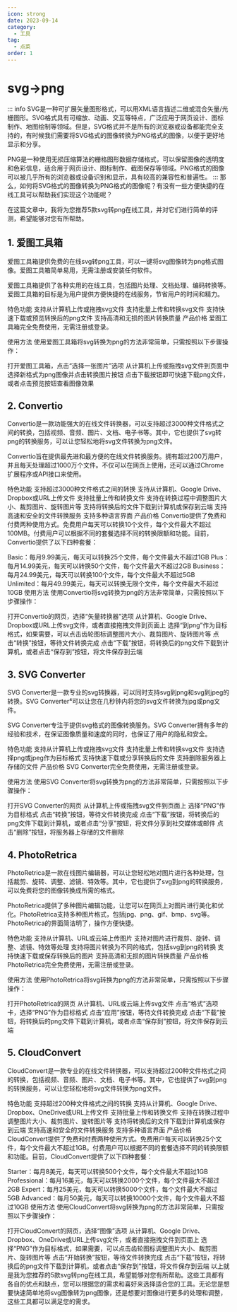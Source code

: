 ```yaml
---
icon: strong
date: 2023-09-14
category:
  - 工具
tag:
  - 点菜
order: 1
---
```

# svg->png
::: info
SVG是一种可扩展矢量图形格式，可以用XML语言描述二维或混合矢量/光栅图形。SVG格式具有可缩放、动画、交互等特点，广泛应用于网页设计、图标制作、地图绘制等领域。但是，SVG格式并不是所有的浏览器或设备都能完全支持的，有时候我们需要将SVG格式的图像转换为PNG格式的图像，以便于更好地显示和分享。

PNG是一种使用无损压缩算法的栅格图形数据存储格式，可以保留图像的透明度和色彩信息，适合用于网页设计、图标制作、截图保存等领域。PNG格式的图像可以被几乎所有的浏览器或设备识别和显示，具有较高的兼容性和普遍性。
:::
那么，如何将SVG格式的图像转换为PNG格式的图像呢？有没有一些方便快捷的在线工具可以帮助我们实现这个功能呢？

在这篇文章中，我将为您推荐5款svg转png在线工具，并对它们进行简单的评测，希望能够对您有所帮助。

## 1. 爱图工具箱
爱图工具箱提供免费的在线svg转png工具，可以一键将svg图像转为png格式图像。爱图工具箱简单易用，无需注册或安装任何软件。

爱图工具箱提供了各种实用的在线工具，包括图片处理、文档处理、编码转换等。爱图工具箱的目标是为用户提供方便快捷的在线服务，节省用户的时间和精力。

特色功能
支持从计算机上传或拖拽svg文件
支持批量上传和转换svg文件
支持快速下载或预览转换后的png文件
支持高清和无损的图片转换质量
产品价格
爱图工具箱完全免费使用，无需注册或登录。

使用方法
使用爱图工具箱将svg转换为png的方法非常简单，只需按照以下步骤操作：

打开爱图工具箱，点击“选择一张图片”选项
从计算机上传或拖拽svg文件到页面中
选择新格式为png图像并点击转换图片按钮
点击下载按钮即可快速下载png文件，或者点击预览按钮查看图像效果
## 2. Convertio
Convertio是一款功能强大的在线文件转换器，可以支持超过3000种文件格式之间的转换，包括视频、音频、图片、文档、电子书等。其中，它也提供了svg转png的转换服务，可以让您轻松地将svg文件转换为png文件。

Convertio旨在提供最先进和最方便的在线文件转换服务。拥有超过200万用户，并且每天处理超过1000万个文件。不仅可以在网页上使用，还可以通过Chrome扩展程序或API接口来使用。

特色功能
支持超过3000种文件格式之间的转换
支持从计算机、Google Drive、Dropbox或URL上传文件
支持批量上传和转换文件
支持在转换过程中调整图片大小、裁剪图片、旋转图片等
支持将转换后的文件下载到计算机或保存到云端
支持高速和安全的文件转换服务
支持多种语言界面
产品价格
Convertio提供了免费和付费两种使用方式。免费用户每天可以转换10个文件，每个文件最大不超过100MB。付费用户可以根据不同的套餐选择不同的转换限额和功能。目前，Convertio提供了以下四种套餐：

Basic：每月9.99美元，每天可以转换25个文件，每个文件最大不超过1GB
Plus：每月14.99美元，每天可以转换50个文件，每个文件最大不超过2GB
Business：每月24.99美元，每天可以转换100个文件，每个文件最大不超过5GB
Unlimited：每月49.99美元，每天可以转换无限个文件，每个文件最大不超过10GB
使用方法
使用Convertio将svg转换为png的方法非常简单，只需按照以下步骤操作：

打开Convertio的网页，选择“矢量转换器”选项
从计算机、Google Drive、Dropbox或URL上传svg文件，或者直接拖拽文件到页面上
选择“到png”作为目标格式，如果需要，可以点击齿轮图标调整图片大小、裁剪图片、旋转图片等
点击“转换”按钮，等待文件转换完成
点击“下载”按钮，将转换后的png文件下载到计算机，或者点击“保存到”按钮，将文件保存到云端
## 3. SVG Converter
SVG Converter是一款专业的svg转换器，可以同时支持svg到png和svg到jpeg的转换。SVG Converter⁴可以让您在几秒钟内将您的svg文件转换为jpg或png文件。

SVG Converter专注于提供svg格式的图像转换服务。SVG Converter拥有多年的经验和技术，在保证图像质量和速度的同时，也保证了用户的隐私和安全。

特色功能
支持从计算机上传或拖拽svg文件
支持批量上传和转换svg文件
支持选择png或jpeg作为目标格式
支持快速下载或分享转换后的文件
支持删除服务器上存储的文件
产品价格
SVG Converter完全免费使用，无需注册或登录。

使用方法
使用SVG Converter将svg转换为png的方法非常简单，只需按照以下步骤操作：

打开SVG Converter的网页
从计算机上传或拖拽svg文件到页面上
选择“PNG”作为目标格式
点击“转换”按钮，等待文件转换完成
点击“下载”按钮，将转换后的png文件下载到计算机，或者点击“分享”按钮，将文件分享到社交媒体或邮件
点击“删除”按钮，将服务器上存储的文件删除
## 4. PhotoRetrica
PhotoRetrica是一款在线图片编辑器，可以让您轻松地对图片进行各种处理，包括裁剪、旋转、调整、滤镜、特效等。其中，它也提供了svg到png的转换服务，可以免费将您的图像转换成所需的格式。

PhotoRetrica提供了多种图片编辑功能，让您可以在网页上对图片进行美化和优化。PhotoRetrica支持多种图片格式，包括jpg、png、gif、bmp、svg等。PhotoRetrica的界面简洁明了，操作方便快捷。

特色功能
支持从计算机、URL或云端上传图片
支持对图片进行裁剪、旋转、调整、滤镜、特效等处理
支持将图片转换为不同的格式，包括svg到png的转换
支持快速下载或保存转换后的图片
支持高清和无损的图片转换质量
产品价格
PhotoRetrica完全免费使用，无需注册或登录。

使用方法
使用PhotoRetrica将svg转换为png的方法非常简单，只需按照以下步骤操作：

打开PhotoRetrica的网页
从计算机、URL或云端上传svg文件
点击“格式”选项卡，选择“PNG”作为目标格式
点击“应用”按钮，等待文件转换完成
点击“下载”按钮，将转换后的png文件下载到计算机，或者点击“保存到”按钮，将文件保存到云端
## 5. CloudConvert
CloudConvert是一款专业的在线文件转换器，可以支持超过200种文件格式之间的转换，包括视频、音频、图片、文档、电子书等。其中，它也提供了svg到png的转换服务，可以让您轻松地将svg文件转换为png文件。

特色功能
支持超过200种文件格式之间的转换
支持从计算机、Google Drive、Dropbox、OneDrive或URL上传文件
支持批量上传和转换文件
支持在转换过程中调整图片大小、裁剪图片、旋转图片等
支持将转换后的文件下载到计算机或保存到云端
支持高速和安全的文件转换服务
支持多种语言界面
产品价格
CloudConvert提供了免费和付费两种使用方式。免费用户每天可以转换25个文件，每个文件最大不超过1GB。付费用户可以根据不同的套餐选择不同的转换限额和功能。目前，CloudConvert提供了以下四种套餐：

Starter：每月8美元，每天可以转换500个文件，每个文件最大不超过1GB
Professional：每月16美元，每天可以转换2000个文件，每个文件最大不超过2GB
Expert：每月25美元，每天可以转换5000个文件，每个文件最大不超过5GB
Advanced：每月50美元，每天可以转换10000个文件，每个文件最大不超过10GB
使用方法
使用CloudConvert将svg转换为png的方法非常简单，只需按照以下步骤操作：

打开CloudConvert的网页，选择“图像”选项
从计算机、Google Drive、Dropbox、OneDrive或URL上传svg文件，或者直接拖拽文件到页面上
选择“PNG”作为目标格式，如果需要，可以点击齿轮图标调整图片大小、裁剪图片、旋转图片等
点击“开始转换”按钮，等待文件转换完成
点击“下载”按钮，将转换后的png文件下载到计算机，或者点击“保存到”按钮，将文件保存到云端
以上就是我为您推荐的5款svg转png在线工具，希望能够对您有所帮助。这些工具都有各自的优点和缺点，您可以根据您的需求和喜好来选择适合您的工具。无论您是想要快速简单地将svg图像转为png图像，还是想要对图像进行更多的处理和调整，这些工具都可以满足您的需求。